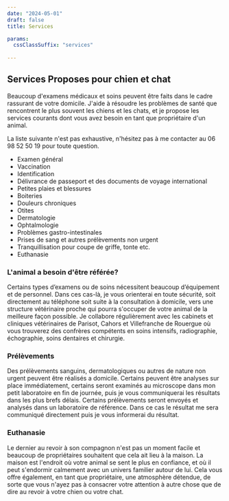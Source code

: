 ```yaml
---
date: "2024-05-01"
draft: false
title: Services

params:
  cssClassSuffix: "services"
  
---
```


## Services Proposes pour chien et chat

Beaucoup d'examens médicaux et soins peuvent être faits dans le cadre rassurant de votre domicile. J'aide à résoudre les problèmes de santé que rencontrent le plus souvent les chiens et les chats, et je propose les services courants dont vous avez besoin en tant que propriétaire d'un animal. 

La liste suivante n'est pas exhaustive, n'hésitez pas à me contacter au 06 98 52 50 19 pour toute question.

* Examen général
* Vaccination
* Identification
* Délivrance de passeport et des documents de voyage international
* Petites plaies et blessures
* Boiteries
* Douleurs chroniques
* Otites
* Dermatologie
* Ophtalmologie
* Problèmes gastro-intestinales
* Prises de sang et autres prélèvements non urgent
* Tranquillisation pour coupe de griffe, tonte etc.
* Euthanasie

### L'animal a besoin d'être référée?

Certains types d’examens ou de soins nécessitent beaucoup d’équipement et de personnel. Dans ces cas-là, je vous orienterai en toute sécurité, soit directement au téléphone soit suite à la consultation à domicile, vers une structure vétérinaire proche qui pourra s'occuper de votre animal de la meilleure façon possible. Je collabore régulièrement avec les cabinets et cliniques vétérinaires de Parisot, Cahors et Villefranche de Rouergue où vous trouverez des confrères compétents en soins intensifs, radiographie, échographie, soins dentaires et chirurgie.

### Prélèvements

Des prélèvements sanguins, dermatologiques ou autres de nature non urgent peuvent être réalisés a domicile. Certains peuvent être analyses sur place immédiatement, certains seront examinés au microscope dans mon petit laboratoire en fin de journée, puis je vous communiquerai les résultats dans les plus brefs délais. Certains prélèvements seront envoyés et analysés dans un laboratoire de référence. Dans ce cas le résultat me sera communiqué directement puis je vous informerai du résultat.

### Euthanasie

Le dernier au revoir à son compagnon n'est pas un moment facile et beaucoup de propriétaires souhaitent que cela ait lieu à la maison. 
La maison est l'endroit où votre animal se sent le plus en confiance, et où il peut s'endormir calmement avec un univers familier autour de lui. Cela vous offre également, en tant que propriétaire, une atmosphère détendue, de sorte que vous n'ayez pas à consacrer votre attention à autre chose que de dire au revoir à votre chien ou votre chat.

